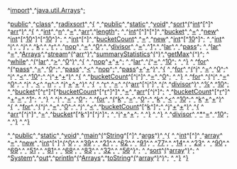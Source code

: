 ^[import](code: 'Token.Keyword.Namespace')^[ ](code: 'Token.Text')^[java.util.Arrays](code: 'Token.Name.Namespace')^[;](code: 'Token.Punctuation')

^[public](code: 'Token.Keyword.Declaration')^[ ](code: 'Token.Text')^[class](code: 'Token.Keyword.Declaration')^[ ](code: 'Token.Text')^[radixsort](code: 'Token.Name.Class')^[ ](code: 'Token.Text')^[{](code: 'Token.Punctuation')
^[  ](code: 'Token.Text')^[public](code: 'Token.Keyword.Declaration')^[ ](code: 'Token.Text')^[static](code: 'Token.Keyword.Declaration')^[ ](code: 'Token.Text')^[void](code: 'Token.Keyword.Type')^[ ](code: 'Token.Text')^[sort](code: 'Token.Name.Function')^[(](code: 'Token.Punctuation')^[int](code: 'Token.Keyword.Type')^[\[](code: 'Token.Operator')^[\]](code: 'Token.Operator')^[ ](code: 'Token.Text')^[arr](code: 'Token.Name')^[)](code: 'Token.Punctuation')^[ ](code: 'Token.Text')^[{](code: 'Token.Punctuation')
^[    ](code: 'Token.Text')^[int](code: 'Token.Keyword.Type')^[ ](code: 'Token.Text')^[n](code: 'Token.Name')^[ ](code: 'Token.Text')^[=](code: 'Token.Operator')^[ ](code: 'Token.Text')^[arr](code: 'Token.Name')^[.](code: 'Token.Punctuation')^[length](code: 'Token.Name.Attribute')^[;](code: 'Token.Punctuation')
^[    ](code: 'Token.Text')^[int](code: 'Token.Keyword.Type')^[\[](code: 'Token.Operator')^[\]](code: 'Token.Operator')^[\[](code: 'Token.Operator')^[\]](code: 'Token.Operator')^[ ](code: 'Token.Text')^[bucket](code: 'Token.Name')^[ ](code: 'Token.Text')^[=](code: 'Token.Operator')^[ ](code: 'Token.Text')^[new](code: 'Token.Keyword')^[ ](code: 'Token.Text')^[int](code: 'Token.Keyword.Type')^[\[](code: 'Token.Operator')^[10](code: 'Token.Literal.Number.Integer')^[\]](code: 'Token.Operator')^[\[](code: 'Token.Operator')^[10](code: 'Token.Literal.Number.Integer')^[\]](code: 'Token.Operator')^[;](code: 'Token.Punctuation')
^[    ](code: 'Token.Text')^[int](code: 'Token.Keyword.Type')^[\[](code: 'Token.Operator')^[\]](code: 'Token.Operator')^[ ](code: 'Token.Text')^[bucketCount](code: 'Token.Name')^[ ](code: 'Token.Text')^[=](code: 'Token.Operator')^[ ](code: 'Token.Text')^[new](code: 'Token.Keyword')^[ ](code: 'Token.Text')^[int](code: 'Token.Keyword.Type')^[\[](code: 'Token.Operator')^[10](code: 'Token.Literal.Number.Integer')^[\]](code: 'Token.Operator')^[;](code: 'Token.Punctuation')
^[    ](code: 'Token.Text')^[int](code: 'Token.Keyword.Type')^[ ](code: 'Token.Text')^[i](code: 'Token.Name')^[,](code: 'Token.Punctuation')^[ ](code: 'Token.Text')^[j](code: 'Token.Name')^[,](code: 'Token.Punctuation')^[ ](code: 'Token.Text')^[k](code: 'Token.Name')^[,](code: 'Token.Punctuation')^[ ](code: 'Token.Text')^[r](code: 'Token.Name')^[,](code: 'Token.Punctuation')^[ ](code: 'Token.Text')^[nop](code: 'Token.Name')^[ ](code: 'Token.Text')^[=](code: 'Token.Operator')^[ ](code: 'Token.Text')^[0](code: 'Token.Literal.Number.Integer')^[,](code: 'Token.Punctuation')^[ ](code: 'Token.Text')^[divisor](code: 'Token.Name')^[ ](code: 'Token.Text')^[=](code: 'Token.Operator')^[ ](code: 'Token.Text')^[1](code: 'Token.Literal.Number.Integer')^[,](code: 'Token.Punctuation')^[ ](code: 'Token.Text')^[lar](code: 'Token.Name')^[,](code: 'Token.Punctuation')^[ ](code: 'Token.Text')^[pass](code: 'Token.Name')^[;](code: 'Token.Punctuation')
^[    ](code: 'Token.Text')^[lar](code: 'Token.Name')^[ ](code: 'Token.Text')^[=](code: 'Token.Operator')^[ ](code: 'Token.Text')^[Arrays](code: 'Token.Name')^[.](code: 'Token.Punctuation')^[stream](code: 'Token.Name.Attribute')^[(](code: 'Token.Punctuation')^[arr](code: 'Token.Name')^[)](code: 'Token.Punctuation')^[.](code: 'Token.Punctuation')^[summaryStatistics](code: 'Token.Name.Attribute')^[(](code: 'Token.Punctuation')^[)](code: 'Token.Punctuation')^[.](code: 'Token.Punctuation')^[getMax](code: 'Token.Name.Attribute')^[(](code: 'Token.Punctuation')^[)](code: 'Token.Punctuation')^[;](code: 'Token.Punctuation')
^[    ](code: 'Token.Text')^[while](code: 'Token.Keyword')^[ ](code: 'Token.Text')^[(](code: 'Token.Punctuation')^[lar](code: 'Token.Name')^[ ](code: 'Token.Text')^[>](code: 'Token.Operator')^[ ](code: 'Token.Text')^[0](code: 'Token.Literal.Number.Integer')^[)](code: 'Token.Punctuation')^[ ](code: 'Token.Text')^[{](code: 'Token.Punctuation')
^[      ](code: 'Token.Text')^[nop](code: 'Token.Name')^[+](code: 'Token.Operator')^[+](code: 'Token.Operator')^[;](code: 'Token.Punctuation')
^[      ](code: 'Token.Text')^[lar](code: 'Token.Name')^[ ](code: 'Token.Text')^[/](code: 'Token.Operator')^[=](code: 'Token.Operator')^[ ](code: 'Token.Text')^[10](code: 'Token.Literal.Number.Integer')^[;](code: 'Token.Punctuation')
^[    ](code: 'Token.Text')^[}](code: 'Token.Punctuation')
^[    ](code: 'Token.Text')^[for](code: 'Token.Keyword')^[ ](code: 'Token.Text')^[(](code: 'Token.Punctuation')^[pass](code: 'Token.Name')^[ ](code: 'Token.Text')^[=](code: 'Token.Operator')^[ ](code: 'Token.Text')^[0](code: 'Token.Literal.Number.Integer')^[;](code: 'Token.Punctuation')^[ ](code: 'Token.Text')^[pass](code: 'Token.Name')^[ ](code: 'Token.Text')^[<](code: 'Token.Operator')^[ ](code: 'Token.Text')^[nop](code: 'Token.Name')^[;](code: 'Token.Punctuation')^[ ](code: 'Token.Text')^[pass](code: 'Token.Name')^[+](code: 'Token.Operator')^[+](code: 'Token.Operator')^[)](code: 'Token.Punctuation')^[ ](code: 'Token.Text')^[{](code: 'Token.Punctuation')
^[      ](code: 'Token.Text')^[for](code: 'Token.Keyword')^[ ](code: 'Token.Text')^[(](code: 'Token.Punctuation')^[i](code: 'Token.Name')^[ ](code: 'Token.Text')^[=](code: 'Token.Operator')^[ ](code: 'Token.Text')^[0](code: 'Token.Literal.Number.Integer')^[;](code: 'Token.Punctuation')^[ ](code: 'Token.Text')^[i](code: 'Token.Name')^[ ](code: 'Token.Text')^[<](code: 'Token.Operator')^[ ](code: 'Token.Text')^[10](code: 'Token.Literal.Number.Integer')^[;](code: 'Token.Punctuation')^[ ](code: 'Token.Text')^[i](code: 'Token.Name')^[+](code: 'Token.Operator')^[+](code: 'Token.Operator')^[)](code: 'Token.Punctuation')^[ ](code: 'Token.Text')^[{](code: 'Token.Punctuation')
^[        ](code: 'Token.Text')^[bucketCount](code: 'Token.Name')^[\[](code: 'Token.Operator')^[i](code: 'Token.Name')^[\]](code: 'Token.Operator')^[ ](code: 'Token.Text')^[=](code: 'Token.Operator')^[ ](code: 'Token.Text')^[0](code: 'Token.Literal.Number.Integer')^[;](code: 'Token.Punctuation')
^[      ](code: 'Token.Text')^[}](code: 'Token.Punctuation')
^[      ](code: 'Token.Text')^[for](code: 'Token.Keyword')^[ ](code: 'Token.Text')^[(](code: 'Token.Punctuation')^[i](code: 'Token.Name')^[ ](code: 'Token.Text')^[=](code: 'Token.Operator')^[ ](code: 'Token.Text')^[0](code: 'Token.Literal.Number.Integer')^[;](code: 'Token.Punctuation')^[ ](code: 'Token.Text')^[i](code: 'Token.Name')^[ ](code: 'Token.Text')^[<](code: 'Token.Operator')^[ ](code: 'Token.Text')^[n](code: 'Token.Name')^[;](code: 'Token.Punctuation')^[ ](code: 'Token.Text')^[i](code: 'Token.Name')^[+](code: 'Token.Operator')^[+](code: 'Token.Operator')^[)](code: 'Token.Punctuation')^[ ](code: 'Token.Text')^[{](code: 'Token.Punctuation')
^[        ](code: 'Token.Text')^[r](code: 'Token.Name')^[ ](code: 'Token.Text')^[=](code: 'Token.Operator')^[ ](code: 'Token.Text')^[(](code: 'Token.Punctuation')^[arr](code: 'Token.Name')^[\[](code: 'Token.Operator')^[i](code: 'Token.Name')^[\]](code: 'Token.Operator')^[ ](code: 'Token.Text')^[/](code: 'Token.Operator')^[ ](code: 'Token.Text')^[divisor](code: 'Token.Name')^[)](code: 'Token.Punctuation')^[ ](code: 'Token.Text')^[%](code: 'Token.Operator')^[ ](code: 'Token.Text')^[10](code: 'Token.Literal.Number.Integer')^[;](code: 'Token.Punctuation')
^[        ](code: 'Token.Text')^[bucket](code: 'Token.Name')^[\[](code: 'Token.Operator')^[r](code: 'Token.Name')^[\]](code: 'Token.Operator')^[\[](code: 'Token.Operator')^[bucketCount](code: 'Token.Name')^[\[](code: 'Token.Operator')^[r](code: 'Token.Name')^[\]](code: 'Token.Operator')^[\]](code: 'Token.Operator')^[ ](code: 'Token.Text')^[=](code: 'Token.Operator')^[ ](code: 'Token.Text')^[arr](code: 'Token.Name')^[\[](code: 'Token.Operator')^[i](code: 'Token.Name')^[\]](code: 'Token.Operator')^[;](code: 'Token.Punctuation')
^[        ](code: 'Token.Text')^[bucketCount](code: 'Token.Name')^[\[](code: 'Token.Operator')^[r](code: 'Token.Name')^[\]](code: 'Token.Operator')^[ ](code: 'Token.Text')^[+](code: 'Token.Operator')^[=](code: 'Token.Operator')^[ ](code: 'Token.Text')^[1](code: 'Token.Literal.Number.Integer')^[;](code: 'Token.Punctuation')
^[      ](code: 'Token.Text')^[}](code: 'Token.Punctuation')
^[      ](code: 'Token.Text')^[i](code: 'Token.Name')^[ ](code: 'Token.Text')^[=](code: 'Token.Operator')^[ ](code: 'Token.Text')^[0](code: 'Token.Literal.Number.Integer')^[;](code: 'Token.Punctuation')
^[      ](code: 'Token.Text')^[for](code: 'Token.Keyword')^[ ](code: 'Token.Text')^[(](code: 'Token.Punctuation')^[k](code: 'Token.Name')^[ ](code: 'Token.Text')^[=](code: 'Token.Operator')^[ ](code: 'Token.Text')^[0](code: 'Token.Literal.Number.Integer')^[;](code: 'Token.Punctuation')^[ ](code: 'Token.Text')^[k](code: 'Token.Name')^[ ](code: 'Token.Text')^[<](code: 'Token.Operator')^[ ](code: 'Token.Text')^[10](code: 'Token.Literal.Number.Integer')^[;](code: 'Token.Punctuation')^[ ](code: 'Token.Text')^[k](code: 'Token.Name')^[+](code: 'Token.Operator')^[+](code: 'Token.Operator')^[)](code: 'Token.Punctuation')^[ ](code: 'Token.Text')^[{](code: 'Token.Punctuation')
^[        ](code: 'Token.Text')^[for](code: 'Token.Keyword')^[ ](code: 'Token.Text')^[(](code: 'Token.Punctuation')^[j](code: 'Token.Name')^[ ](code: 'Token.Text')^[=](code: 'Token.Operator')^[ ](code: 'Token.Text')^[0](code: 'Token.Literal.Number.Integer')^[;](code: 'Token.Punctuation')^[ ](code: 'Token.Text')^[j](code: 'Token.Name')^[ ](code: 'Token.Text')^[<](code: 'Token.Operator')^[ ](code: 'Token.Text')^[bucketCount](code: 'Token.Name')^[\[](code: 'Token.Operator')^[k](code: 'Token.Name')^[\]](code: 'Token.Operator')^[;](code: 'Token.Punctuation')^[ ](code: 'Token.Text')^[j](code: 'Token.Name')^[+](code: 'Token.Operator')^[+](code: 'Token.Operator')^[)](code: 'Token.Punctuation')^[ ](code: 'Token.Text')^[{](code: 'Token.Punctuation')
^[          ](code: 'Token.Text')^[arr](code: 'Token.Name')^[\[](code: 'Token.Operator')^[i](code: 'Token.Name')^[\]](code: 'Token.Operator')^[ ](code: 'Token.Text')^[=](code: 'Token.Operator')^[ ](code: 'Token.Text')^[bucket](code: 'Token.Name')^[\[](code: 'Token.Operator')^[k](code: 'Token.Name')^[\]](code: 'Token.Operator')^[\[](code: 'Token.Operator')^[j](code: 'Token.Name')^[\]](code: 'Token.Operator')^[;](code: 'Token.Punctuation')
^[          ](code: 'Token.Text')^[i](code: 'Token.Name')^[+](code: 'Token.Operator')^[+](code: 'Token.Operator')^[;](code: 'Token.Punctuation')
^[        ](code: 'Token.Text')^[}](code: 'Token.Punctuation')
^[      ](code: 'Token.Text')^[}](code: 'Token.Punctuation')
^[      ](code: 'Token.Text')^[divisor](code: 'Token.Name')^[ ](code: 'Token.Text')^[\*](code: 'Token.Operator')^[=](code: 'Token.Operator')^[ ](code: 'Token.Text')^[10](code: 'Token.Literal.Number.Integer')^[;](code: 'Token.Punctuation')
^[    ](code: 'Token.Text')^[}](code: 'Token.Punctuation')
^[  ](code: 'Token.Text')^[}](code: 'Token.Punctuation')

^[  ](code: 'Token.Text')^[public](code: 'Token.Keyword.Declaration')^[ ](code: 'Token.Text')^[static](code: 'Token.Keyword.Declaration')^[ ](code: 'Token.Text')^[void](code: 'Token.Keyword.Type')^[ ](code: 'Token.Text')^[main](code: 'Token.Name.Function')^[(](code: 'Token.Punctuation')^[String](code: 'Token.Name')^[\[](code: 'Token.Operator')^[\]](code: 'Token.Operator')^[ ](code: 'Token.Text')^[args](code: 'Token.Name')^[)](code: 'Token.Punctuation')^[ ](code: 'Token.Text')^[{](code: 'Token.Punctuation')
^[    ](code: 'Token.Text')^[int](code: 'Token.Keyword.Type')^[\[](code: 'Token.Operator')^[\]](code: 'Token.Operator')^[ ](code: 'Token.Text')^[array](code: 'Token.Name')^[ ](code: 'Token.Text')^[=](code: 'Token.Operator')^[ ](code: 'Token.Text')^[new](code: 'Token.Keyword')^[ ](code: 'Token.Text')^[int](code: 'Token.Keyword.Type')^[\[](code: 'Token.Operator')^[\]](code: 'Token.Operator')^[{](code: 'Token.Punctuation')^[0](code: 'Token.Literal.Number.Integer')^[,](code: 'Token.Punctuation')^[ ](code: 'Token.Text')^[39](code: 'Token.Literal.Number.Integer')^[,](code: 'Token.Punctuation')^[ ](code: 'Token.Text')^[21](code: 'Token.Literal.Number.Integer')^[,](code: 'Token.Punctuation')^[ ](code: 'Token.Text')^[62](code: 'Token.Literal.Number.Integer')^[,](code: 'Token.Punctuation')^[ ](code: 'Token.Text')^[91](code: 'Token.Literal.Number.Integer')^[,](code: 'Token.Punctuation')^[ ](code: 'Token.Text')^[77](code: 'Token.Literal.Number.Integer')^[,](code: 'Token.Punctuation')^[ ](code: 'Token.Text')^[14](code: 'Token.Literal.Number.Integer')^[,](code: 'Token.Punctuation')^[ ](code: 'Token.Text')^[23](code: 'Token.Literal.Number.Integer')^[,](code: 'Token.Punctuation')
^[      ](code: 'Token.Text')^[90](code: 'Token.Literal.Number.Integer')^[,](code: 'Token.Punctuation')^[ ](code: 'Token.Text')^[69](code: 'Token.Literal.Number.Integer')^[,](code: 'Token.Punctuation')^[ ](code: 'Token.Text')^[51](code: 'Token.Literal.Number.Integer')^[,](code: 'Token.Punctuation')^[ ](code: 'Token.Text')^[81](code: 'Token.Literal.Number.Integer')^[,](code: 'Token.Punctuation')^[ ](code: 'Token.Text')^[68](code: 'Token.Literal.Number.Integer')^[,](code: 'Token.Punctuation')^[ ](code: 'Token.Text')^[83](code: 'Token.Literal.Number.Integer')^[,](code: 'Token.Punctuation')^[ ](code: 'Token.Text')^[32](code: 'Token.Literal.Number.Integer')^[,](code: 'Token.Punctuation')^[ ](code: 'Token.Text')^[56](code: 'Token.Literal.Number.Integer')^[}](code: 'Token.Punctuation')^[;](code: 'Token.Punctuation')
^[    ](code: 'Token.Text')^[sort](code: 'Token.Name')^[(](code: 'Token.Punctuation')^[array](code: 'Token.Name')^[)](code: 'Token.Punctuation')^[;](code: 'Token.Punctuation')
^[    ](code: 'Token.Text')^[System](code: 'Token.Name')^[.](code: 'Token.Punctuation')^[out](code: 'Token.Name.Attribute')^[.](code: 'Token.Punctuation')^[println](code: 'Token.Name.Attribute')^[(](code: 'Token.Punctuation')^[Arrays](code: 'Token.Name')^[.](code: 'Token.Punctuation')^[toString](code: 'Token.Name.Attribute')^[(](code: 'Token.Punctuation')^[array](code: 'Token.Name')^[)](code: 'Token.Punctuation')^[)](code: 'Token.Punctuation')^[;](code: 'Token.Punctuation')
^[  ](code: 'Token.Text')^[}](code: 'Token.Punctuation')
^[}](code: 'Token.Punctuation')
